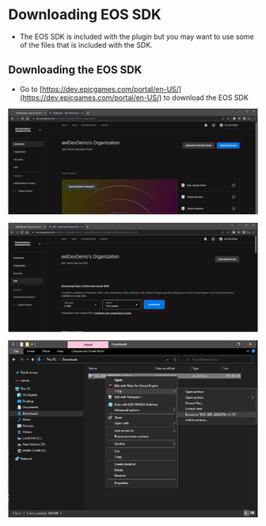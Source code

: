 # Downloading EOS SDK
- The EOS SDK is included with the plugin but you may want to use some of the files that is included with the SDK.

## Downloading the EOS SDK
- Go to [https://dev.epicgames.com/portal/en-US/](https://dev.epicgames.com/portal/en-US/) to download the EOS SDK

![Image](../../static/img/downloading_sdk_1.png)

![Image](../../static/img/downloading_sdk_2.png)

![Image](../../static/img/unzip_sdk_2.png)